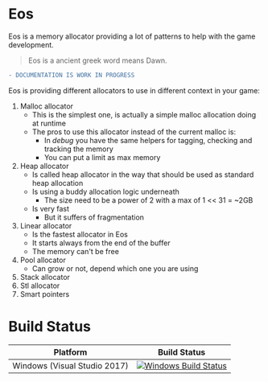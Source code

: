# Eos

Eos is a memory allocator providing a lot of patterns to help with the game development.

> Eos is a ancient greek word means Dawn.

```diff
- DOCUMENTATION IS WORK IN PROGRESS
```

Eos is providing different allocators to use in different context in your game:

1. Malloc allocator
   - This is the simplest one, is actually a simple malloc allocation doing at runtime
   - The pros to use this allocator instead of the current malloc is:
     - In *debug* you have the same helpers for tagging, checking and tracking the memory
	 - You can put a limit as max memory
2. Heap allocator
   - Is called heap allocator in the way that should be used as standard heap allocation
   - Is using a buddy allocation logic underneath
     - The size need to be a power of 2 with a max of 1 << 31 = ~2GB
   - Is very fast
     - But it suffers of fragmentation
3. Linear allocator
   - Is the fastest allocator in Eos
   - It starts always from the end of the buffer
   - The memory can't be free
4. Pool allocator
   - Can grow or not, depend which one you are using
5. Stack allocator
6. Stl allocator
7. Smart pointers


# Build Status

| Platform | Build Status |
|:--------:|:------------:|
| Windows (Visual Studio 2017) | [![Windows Build Status](https://ci.appveyor.com/api/projects/status/github/kabalmcblade/eos?branch=master&svg=true)](https://ci.appveyor.com/project/kabalmcblade/eos) |
